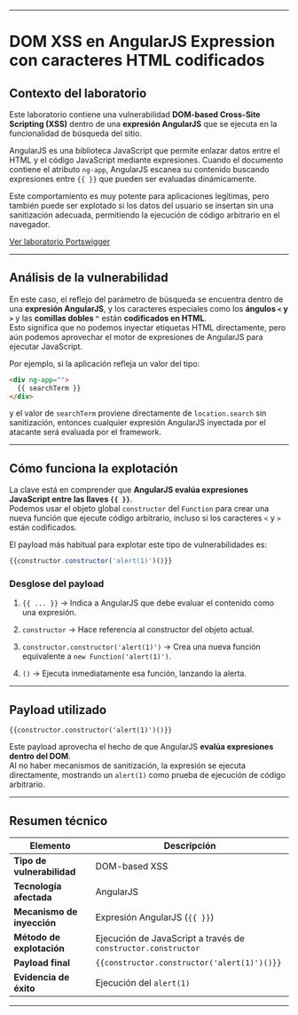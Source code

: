 
---

# DOM XSS en AngularJS Expression con caracteres HTML codificados

## Contexto del laboratorio

Este laboratorio contiene una vulnerabilidad **DOM-based Cross-Site Scripting (XSS)** dentro de una **expresión AngularJS** que se ejecuta en la funcionalidad de búsqueda del sitio.

AngularJS es una biblioteca JavaScript que permite enlazar datos entre el HTML y el código JavaScript mediante expresiones. Cuando el documento contiene el atributo `ng-app`, AngularJS escanea su contenido buscando expresiones entre `{{ }}` que pueden ser evaluadas dinámicamente.

Este comportamiento es muy potente para aplicaciones legítimas, pero también puede ser explotado si los datos del usuario se insertan sin una sanitización adecuada, permitiendo la ejecución de código arbitrario en el navegador.

[Ver laboratorio Portswigger](https://portswigger.net/web-security/cross-site-scripting/dom-based/lab-angularjs-expression)

---

## Análisis de la vulnerabilidad

En este caso, el reflejo del parámetro de búsqueda se encuentra dentro de una **expresión AngularJS**, y los caracteres especiales como los **ángulos `<` y `>`** y las **comillas dobles `"`** están **codificados en HTML**.  
Esto significa que no podemos inyectar etiquetas HTML directamente, pero aún podemos aprovechar el motor de expresiones de AngularJS para ejecutar JavaScript.

Por ejemplo, si la aplicación refleja un valor del tipo:

```html
<div ng-app="">
  {{ searchTerm }}
</div>
```

y el valor de `searchTerm` proviene directamente de `location.search` sin sanitización, entonces cualquier expresión AngularJS inyectada por el atacante será evaluada por el framework.

---

## Cómo funciona la explotación

La clave está en comprender que **AngularJS evalúa expresiones JavaScript entre las llaves `{{ }}`**.  
Podemos usar el objeto global `constructor` del `Function` para crear una nueva función que ejecute código arbitrario, incluso si los caracteres `<` y `>` están codificados.

El payload más habitual para explotar este tipo de vulnerabilidades es:

```js
{{constructor.constructor('alert(1)')()}}
```

### Desglose del payload

1. `{{ ... }}` → Indica a AngularJS que debe evaluar el contenido como una expresión.
    
2. `constructor` → Hace referencia al constructor del objeto actual.
    
3. `constructor.constructor('alert(1)')` → Crea una nueva función equivalente a `new Function('alert(1)')`.
    
4. `()` → Ejecuta inmediatamente esa función, lanzando la alerta.
    

---

## Payload utilizado

```
{{constructor.constructor('alert(1)')()}}
```

Este payload aprovecha el hecho de que AngularJS **evalúa expresiones dentro del DOM**.  
Al no haber mecanismos de sanitización, la expresión se ejecuta directamente, mostrando un `alert(1)` como prueba de ejecución de código arbitrario.

---

## Resumen técnico

|Elemento|Descripción|
|---|---|
|**Tipo de vulnerabilidad**|DOM-based XSS|
|**Tecnología afectada**|AngularJS|
|**Mecanismo de inyección**|Expresión AngularJS (`{{ }}`)|
|**Método de explotación**|Ejecución de JavaScript a través de `constructor.constructor`|
|**Payload final**|`{{constructor.constructor('alert(1)')()}}`|
|**Evidencia de éxito**|Ejecución del `alert(1)`|

---
